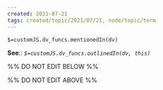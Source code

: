 ```yaml
---
created: 2021-07-21
tags: created/topic/2021/07/21, node/topic/term
---
```

`$=customJS.dv_funcs.mentionedIn(dv)`



**See**::
*`$=customJS.dv_funcs.outlinedIn(dv, this)`*

%% DO NOT EDIT BELOW %%

%% DO NOT EDIT ABOVE %%
